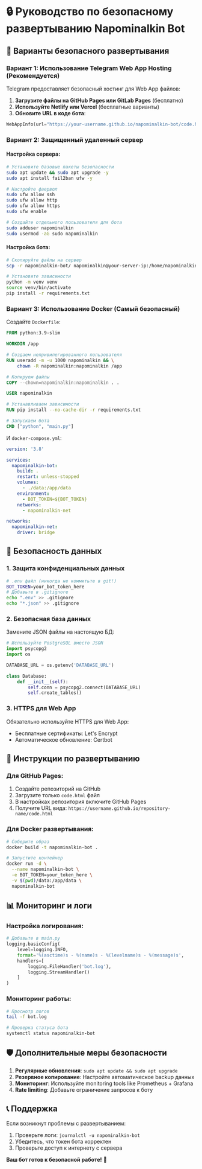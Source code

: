# 🔒 Руководство по безопасному развертыванию Napominalkin Bot

## 🎯 Варианты безопасного развертывания

### Вариант 1: Использование Telegram Web App Hosting (Рекомендуется)
Telegram предоставляет безопасный хостинг для Web App файлов:

1. **Загрузите файлы на GitHub Pages или GitLab Pages** (бесплатно)
2. **Используйте Netlify или Vercel** (бесплатные варианты)
3. **Обновите URL в коде бота**:

```python
WebAppInfo(url="https://your-username.github.io/napominalkin-bot/code.html")
```

### Вариант 2: Защищенный удаленный сервер

#### Настройка сервера:
```bash
# Установите базовые пакеты безопасности
sudo apt update && sudo apt upgrade -y
sudo apt install fail2ban ufw -y

# Настройте фаервол
sudo ufw allow ssh
sudo ufw allow http
sudo ufw allow https
sudo ufw enable

# Создайте отдельного пользователя для бота
sudo adduser napominalkin
sudo usermod -aG sudo napominalkin
```

#### Настройка бота:
```bash
# Скопируйте файлы на сервер
scp -r napominalkin-bot/ napominalkin@your-server-ip:/home/napominalkin/

# Установите зависимости
python -m venv venv
source venv/bin/activate
pip install -r requirements.txt
```

### Вариант 3: Использование Docker (Самый безопасный)

Создайте `Dockerfile`:

```dockerfile
FROM python:3.9-slim

WORKDIR /app

# Создаем непривилегированного пользователя
RUN useradd -m -u 1000 napominalkin && \
    chown -R napominalkin:napominalkin /app

# Копируем файлы
COPY --chown=napominalkin:napominalkin . .

USER napominalkin

# Устанавливаем зависимости
RUN pip install --no-cache-dir -r requirements.txt

# Запускаем бота
CMD ["python", "main.py"]
```

И `docker-compose.yml`:

```yaml
version: '3.8'

services:
  napominalkin-bot:
    build: .
    restart: unless-stopped
    volumes:
      - ./data:/app/data
    environment:
      - BOT_TOKEN=${BOT_TOKEN}
    networks:
      - napominalkin-net

networks:
  napominalkin-net:
    driver: bridge
```

## 🔐 Безопасность данных

### 1. Защита конфиденциальных данных
```bash
# .env файл (никогда не коммитьте в git!)
BOT_TOKEN=your_bot_token_here
# Добавьте в .gitignore
echo ".env" >> .gitignore
echo "*.json" >> .gitignore
```

### 2. Безопасная база данных
Замените JSON файлы на настоящую БД:

```python
# Используйте PostgreSQL вместо JSON
import psycopg2
import os

DATABASE_URL = os.getenv('DATABASE_URL')

class Database:
    def __init__(self):
        self.conn = psycopg2.connect(DATABASE_URL)
        self.create_tables()
```

### 3. HTTPS для Web App
Обязательно используйте HTTPS для Web App:
- Бесплатные сертификаты: Let's Encrypt
- Автоматическое обновление: Certbot

## 🚀 Инструкции по развертыванию

### Для GitHub Pages:
1. Создайте репозиторий на GitHub
2. Загрузите только `code.html` файл
3. В настройках репозитория включите GitHub Pages
4. Получите URL вида: `https://username.github.io/repository-name/code.html`

### Для Docker развертывания:
```bash
# Соберите образ
docker build -t napominalkin-bot .

# Запустите контейнер
docker run -d \
  --name napominalkin-bot \
  -e BOT_TOKEN=your_token_here \
  -v $(pwd)/data:/app/data \
  napominalkin-bot
```

## 📊 Мониторинг и логи

### Настройка логирования:
```python
# Добавьте в main.py
logging.basicConfig(
    level=logging.INFO,
    format='%(asctime)s - %(name)s - %(levelname)s - %(message)s',
    handlers=[
        logging.FileHandler('bot.log'),
        logging.StreamHandler()
    ]
)
```

### Мониторинг работы:
```bash
# Просмотр логов
tail -f bot.log

# Проверка статуса бота
systemctl status napominalkin-bot
```

## 🛡️ Дополнительные меры безопасности

1. **Регулярные обновления**: `sudo apt update && sudo apt upgrade`
2. **Резервное копирование**: Настройте автоматическое backup данных
3. **Мониторинг**: Используйте monitoring tools like Prometheus + Grafana
4. **Rate limiting**: Добавьте ограничение запросов к боту

## 📞 Поддержка

Если возникнут проблемы с развертыванием:
1. Проверьте логи: `journalctl -u napominalkin-bot`
2. Убедитесь, что токен бота корректен
3. Проверьте доступ к интернету с сервера

**Ваш бот готов к безопасной работе!** 🎉
